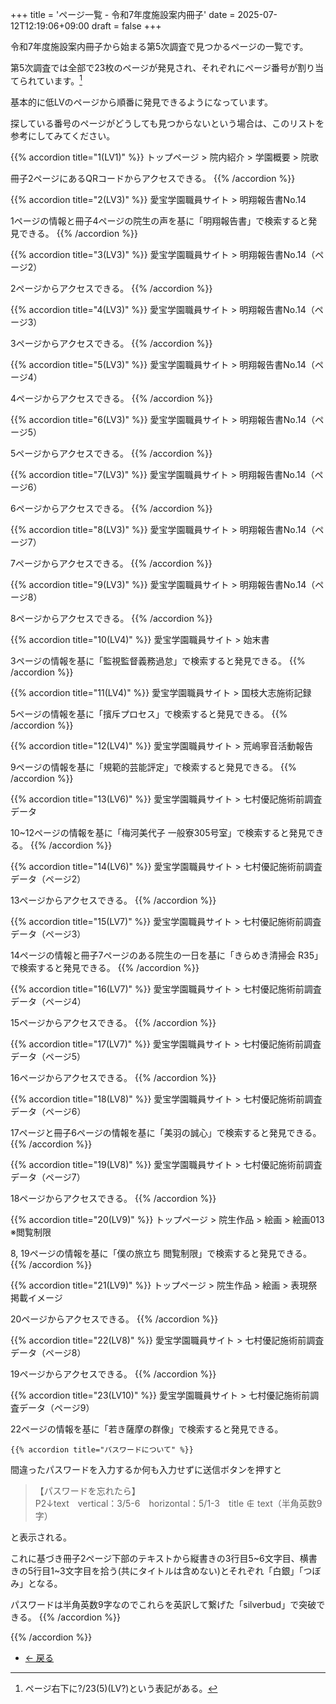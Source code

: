 +++
title = 'ページ一覧 - 令和7年度施設案内冊子'
date = 2025-07-12T12:19:06+09:00
draft = false
+++

令和7年度施設案内冊子から始まる第5次調査で見つかるページの一覧です。

第5次調査では全部で23枚のページが発見され、それぞれにページ番号が割り当てられています。[^1]

基本的に低LVのページから順番に発見できるようになっています。

探している番号のページがどうしても見つからないという場合は、このリストを参考にしてみてください。

{{% accordion title="1(LV1)" %}}
トップページ > 院内紹介 > 学園概要 > 院歌

冊子2ページにあるQRコードからアクセスできる。
{{% /accordion %}}

{{% accordion title="2(LV3)" %}}
愛宝学園職員サイト > 明翔報告書No.14

1ページの情報と冊子4ページの院生の声を基に「明翔報告書」で検索すると発見できる。
{{% /accordion %}}

{{% accordion title="3(LV3)" %}}
愛宝学園職員サイト > 明翔報告書No.14（ページ2）

2ページからアクセスできる。
{{% /accordion %}}

{{% accordion title="4(LV3)" %}}
愛宝学園職員サイト > 明翔報告書No.14（ページ3）

3ページからアクセスできる。
{{% /accordion %}}

{{% accordion title="5(LV3)" %}}
愛宝学園職員サイト > 明翔報告書No.14（ページ4）

4ページからアクセスできる。
{{% /accordion %}}

{{% accordion title="6(LV3)" %}}
愛宝学園職員サイト > 明翔報告書No.14（ページ5）

5ページからアクセスできる。
{{% /accordion %}}

{{% accordion title="7(LV3)" %}}
愛宝学園職員サイト > 明翔報告書No.14（ページ6）

6ページからアクセスできる。
{{% /accordion %}}

{{% accordion title="8(LV3)" %}}
愛宝学園職員サイト > 明翔報告書No.14（ページ7）

7ページからアクセスできる。
{{% /accordion %}}

{{% accordion title="9(LV3)" %}}
愛宝学園職員サイト > 明翔報告書No.14（ページ8）

8ページからアクセスできる。
{{% /accordion %}}

{{% accordion title="10(LV4)" %}}
愛宝学園職員サイト > 始末書

3ページの情報を基に「監視監督義務過怠」で検索すると発見できる。
{{% /accordion %}}

{{% accordion title="11(LV4)" %}}
愛宝学園職員サイト > 国枝大志施術記録

5ページの情報を基に「擯斥プロセス」で検索すると発見できる。
{{% /accordion %}}

{{% accordion title="12(LV4)" %}}
愛宝学園職員サイト > 荒嶋寧音活動報告

9ページの情報を基に「規範的芸能評定」で検索すると発見できる。
{{% /accordion %}}

{{% accordion title="13(LV6)" %}}
愛宝学園職員サイト > 七村優記施術前調査データ

10~12ページの情報を基に「梅河美代子 一般寮305号室」で検索すると発見できる。
{{% /accordion %}}

{{% accordion title="14(LV6)" %}}
愛宝学園職員サイト > 七村優記施術前調査データ（ページ2）

13ページからアクセスできる。
{{% /accordion %}}

{{% accordion title="15(LV7)" %}}
愛宝学園職員サイト > 七村優記施術前調査データ（ページ3）

14ページの情報と冊子7ページのある院生の一日を基に「きらめき清掃会 R35」で検索すると発見できる。
{{% /accordion %}}

{{% accordion title="16(LV7)" %}}
愛宝学園職員サイト > 七村優記施術前調査データ（ページ4）

15ページからアクセスできる。
{{% /accordion %}}

{{% accordion title="17(LV7)" %}}
愛宝学園職員サイト > 七村優記施術前調査データ（ページ5）

16ページからアクセスできる。
{{% /accordion %}}

{{% accordion title="18(LV8)" %}}
愛宝学園職員サイト > 七村優記施術前調査データ（ページ6）

17ページと冊子6ページの情報を基に「美羽の誠心」で検索すると発見できる。
{{% /accordion %}}

{{% accordion title="19(LV8)" %}}
愛宝学園職員サイト > 七村優記施術前調査データ（ページ7）

18ページからアクセスできる。
{{% /accordion %}}

{{% accordion title="20(LV9)" %}}
トップページ > 院生作品 > 絵画 > 絵画013 ※閲覧制限

8, 19ページの情報を基に「僕の旅立ち 閲覧制限」で検索すると発見できる。
{{% /accordion %}}

{{% accordion title="21(LV9)" %}}
トップページ > 院生作品 > 絵画 > 表現祭掲載イメージ

20ページからアクセスできる。
{{% /accordion %}}

{{% accordion title="22(LV8)" %}}
愛宝学園職員サイト > 七村優記施術前調査データ（ページ8）

19ページからアクセスできる。
{{% /accordion %}}

{{% accordion title="23(LV10)" %}}
愛宝学園職員サイト > 七村優記施術前調査データ（ページ9）

22ページの情報を基に「若き薩摩の群像」で検索すると発見できる。

    {{% accordion title="パスワードについて" %}}
間違ったパスワードを入力するか何も入力せずに送信ボタンを押すと

> 【パスワードを忘れたら】<br>
> P2↓text　vertical：3/5-6　horizontal：5/1-3　title ∉ text（半角英数9字）

と表示される。

これに基づき冊子2ページ下部のテキストから縦書きの3行目5\~6文字目、横書きの5行目1\~3文字目を拾う(共にタイトルは含めない)とそれぞれ「白銀」「つぼみ」となる。

パスワードは半角英数9字なのでこれらを英訳して繋げた「silverbud」で突破できる。
    {{% /accordion %}}

{{% /accordion %}}

[^1]: ページ右下に?/23(5)(LV?)という表記がある。

<ul class="pager blog-pager">
    <li class="previous">
        <a href="../" data-toggle="tooltip" data-placement="top" title="令和7年度施設案内冊子">&larr; 戻る</a>
    </li>
</ul>
